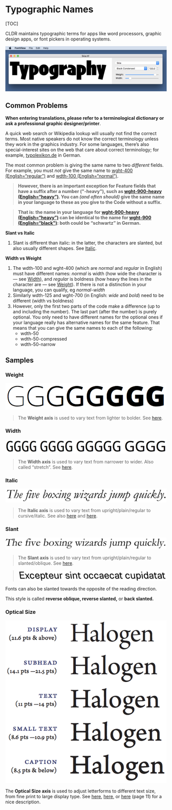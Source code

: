 # Typographic Names

[TOC]

CLDR maintains typographic terms for apps like word processors, graphic design
apps, or font pickers in operating systems.

![image](TypographicNames.png)

## Common Problems

**When entering translations, please refer to a terminological dictionary or ask
a professional graphic designer/printer**.

A quick web search or Wikipedia lookup will usually not find the correct terms.
Most native speakers do not know the correct terminology unless they work in the
graphics industry. For some languages, there’s also special-interest sites on
the web that care about correct terminology; for example,
[typolexikon.de](http://www.typolexikon.de/) in German.

The most common problem is giving the same name to two *different* fields. For
example, you must *not* give the same name to [wght-400
(English=“regular”)](http://st.unicode.org/cldr-apps/v#/de/Typography/147d124e18ef76e9)
and [wdth-100
(English=“normal”)](http://st.unicode.org/cldr-apps/v#/de/Typography/29a3de4cf27e33c6).

> **However, there is an important exception for Feature fields that have a
> suffix after a number ("-heavy"), such as [wght-900-heavy
> (English=“heavy”)](http://st.unicode.org/cldr-apps/v#/de/Typography/292fe4e98aa53cfe).
> You can *(and often should)* give the same name in your language to these as
> you give to the Code without a suffix.**

> **That is: the name in your language for [wght-900-heavy
> (English=“heavy”)](http://st.unicode.org/cldr-apps/v#/de/Typography/292fe4e98aa53cfe)
> can be identical to the name for [wght-900
> (English=“black")](http://st.unicode.org/cldr-apps/v#/de/Typography/435b966dbd7681ab):
> both could be “schwartz” in German.**

**Slant vs Italic**

1.  Slant is different than italic: in the latter, the characters are slanted,
    but also usually different shapes. See
    [Italic](http://cldr.unicode.org/translation/typographic-names#TOC-Italic).

**Width vs Weight**

1.  The wdth-100 and wght-400 (which are *normal* and *regular* in English) must
    have different names: *normal* is width (how wide the character is — see
    [Width](http://cldr.unicode.org/translation/typographic-names#TOC-Width)),
    and *regular* is boldness (how heavy the lines in the character are — see
    [Weight](http://cldr.unicode.org/translation/typographic-names#TOC-Weight)).
    If there is not a distinction in your language, you can qualify, eg
    *normal-width*
2.  Similarly wdth-125 and wght-700 (in English: *wide* and *bold*) need to be
    different (width vs boldness)
3.  However, only the first two parts of the code make a difference (up to and
    including the number). The last part (after the number) is purely optional.
    You only need to have different names for the optional ones if your language
    really has alternative names for the same feature. That means that you can
    give the same names to each of the following:
    *   wdth-50
    *   wdth-50-compressed
    *   wdth-50-narrow

## Samples

### Weight

![image](font-weight.png)

> The **Weight axis** is used to vary text from lighter to bolder. See
> [here](https://en.wikipedia.org/wiki/Font#Weight).

### Width

![image](font-width.png)

> The **Width axis** is used to vary text from narrower to wider. Also called
> “stretch”. See
> [here](https://docs.microsoft.com/en-us/typography/opentype/spec/dvaraxistag_wdth).

### Italic

![image](italic.png)

> The **Italic axis** is used to vary text from upright/plain/regular to
> cursive/italic. See also [here](https://en.wikipedia.org/wiki/Italic_type) and
> [here](https://docs.microsoft.com/en-us/typography/opentype/spec/dvaraxistag_ital).

### Slant

![image](oblique.png)

> The **Slant axis** is used to vary text from upright/plain/regular to
> slanted/oblique. See
> [here](https://docs.microsoft.com/en-us/typography/opentype/spec/dvaraxistag_slnt).

> ![image](reverse-oblique.png)

Fonts can also be slanted towards the opposite of the reading direction.

This style is called **reverse oblique, reverse slanted,** or **back slanted.**

### Optical Size

![image](optical-size.png)

The **Optical Size axis** is used to adjust letterforms to different text size,
from fine print to large display type. See
[here](https://en.wikipedia.org/wiki/Font#Optical_size),
[here](https://docs.microsoft.com/en-us/typography/opentype/spec/dvaraxistag_opsz),
or
[here](http://wwwimages.adobe.com/www.adobe.com/content/dam/acom/en/products/type/pdfs/ArnoPro.pdf)
(page 11) for a nice description.
